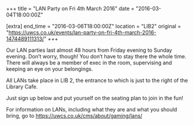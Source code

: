 +++
title = "LAN Party on Fri 4th March 2016"
date = "2016-03-04T18:00:00Z"

[extra]
end_time = "2016-03-06T18:00:00Z"
location = "LIB2"
original = "https://uwcs.co.uk/events/lan-party-on-fri-4th-march-2016-1474489111313/"
+++

Our LAN parties last almost 48 hours from Friday evening to Sunday evening. Don’t worry, though\! You don’t have to stay there the whole time. There will always be a member of exec in the room, supervising and keeping an eye on your belongings.

All LANs take place in LIB 2, the entrance to which is just to the right of the Library Cafe.

Just sign up below and put yourself on the seating plan to join in the fun\!

For information on LANs, including what they are and what you should bring, go to https://uwcs.co.uk/cms/about/gaming/lans/

